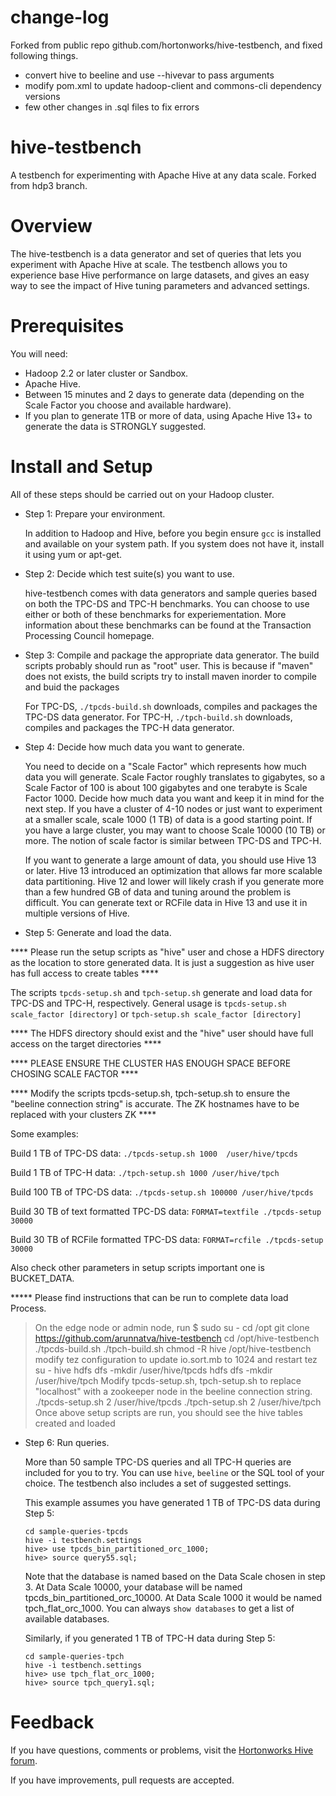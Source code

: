 change-log
==========
Forked from public repo github.com/hortonworks/hive-testbench, and fixed following things. 
- convert hive to beeline and use --hivevar to pass arguments
- modify pom.xml to update hadoop-client and commons-cli dependency versions
- few other changes in .sql files to fix errors

hive-testbench
==============

A testbench for experimenting with Apache Hive at any data scale. Forked from hdp3 branch.

Overview
========

The hive-testbench is a data generator and set of queries that lets you experiment with Apache Hive at scale. The testbench allows you to experience base Hive performance on large datasets, and gives an easy way to see the impact of Hive tuning parameters and advanced settings.

Prerequisites
=============

You will need:
* Hadoop 2.2 or later cluster or Sandbox.
* Apache Hive.
* Between 15 minutes and 2 days to generate data (depending on the Scale Factor you choose and available hardware).
* If you plan to generate 1TB or more of data, using Apache Hive 13+ to generate the data is STRONGLY suggested.

Install and Setup
=================

All of these steps should be carried out on your Hadoop cluster.

- Step 1: Prepare your environment.

  In addition to Hadoop and Hive, before you begin ensure ```gcc``` is installed and available on your system path. If you system does not have it, install it using yum or apt-get.

- Step 2: Decide which test suite(s) you want to use.

  hive-testbench comes with data generators and sample queries based on both the TPC-DS and TPC-H benchmarks. You can choose to use either or both of these benchmarks for experiementation. More information about these benchmarks can be found at the Transaction Processing Council homepage.

- Step 3: Compile and package the appropriate data generator. The build scripts probably should run as "root" user. This is because if "maven" does not exists, the build scripts try to install maven inorder to compile and buid the packages

  For TPC-DS, ```./tpcds-build.sh``` downloads, compiles and packages the TPC-DS data generator.
  For TPC-H, ```./tpch-build.sh``` downloads, compiles and packages the TPC-H data generator.

- Step 4: Decide how much data you want to generate.

  You need to decide on a "Scale Factor" which represents how much data you will generate. Scale Factor roughly translates to gigabytes, so a Scale Factor of 100 is about 100 gigabytes and one terabyte is Scale Factor 1000. Decide how much data you want and keep it in mind for the next step. If you have a cluster of 4-10 nodes or just want to experiment at a smaller scale, scale 1000 (1 TB) of data is a good starting point. If you have a large cluster, you may want to choose Scale 10000 (10 TB) or more. The notion of scale factor is similar between TPC-DS and TPC-H.

  If you want to generate a large amount of data, you should use Hive 13 or later. Hive 13 introduced an optimization that allows far more scalable data partitioning. Hive 12 and lower will likely crash if you generate more than a few hundred GB of data and tuning around the problem is difficult. You can generate text or RCFile data in Hive 13 and use it in multiple versions of Hive.

- Step 5: Generate and load the data.

**** Please run the setup scripts as "hive" user and chose a HDFS directory as the location to store generated data. It is just a suggestion as hive user has full access to create tables ****
  
  The scripts ```tpcds-setup.sh``` and ```tpch-setup.sh``` generate and load data for TPC-DS and TPC-H, respectively. General usage is ```tpcds-setup.sh scale_factor [directory]``` or ```tpch-setup.sh scale_factor [directory]```

**** The HDFS directory should exist and the "hive" user should have full access on the target directories ****

**** PLEASE ENSURE THE CLUSTER HAS ENOUGH SPACE BEFORE CHOSING SCALE FACTOR ****

**** Modify the scripts tpcds-setup.sh, tpch-setup.sh to ensure the "beeline connection string" is accurate. The ZK hostnames have to be replaced with your clusters ZK ****

Some examples:

  Build 1 TB of TPC-DS data: ```./tpcds-setup.sh 1000  /user/hive/tpcds```

  Build 1 TB of TPC-H data: ```./tpch-setup.sh 1000 /user/hive/tpch```

  Build 100 TB of TPC-DS data: ```./tpcds-setup.sh 100000 /user/hive/tpcds```

  Build 30 TB of text formatted TPC-DS data: ```FORMAT=textfile ./tpcds-setup 30000```

  Build 30 TB of RCFile formatted TPC-DS data: ```FORMAT=rcfile ./tpcds-setup 30000```

  Also check other parameters in setup scripts important one is BUCKET_DATA.

***** Please find instructions that can be run to complete data load Process.
> On the edge node or admin node, run 
> $ sudo su -
> cd /opt
> git clone https://github.com/arunnatva/hive-testbench
> cd /opt/hive-testbench
> ./tpcds-build.sh
> ./tpch-build.sh
> chmod -R hive /opt/hive-testbench
> modify tez configuration to update io.sort.mb to 1024 and restart tez
> su - hive
> hdfs dfs -mkdir /user/hive/tpcds
> hdfs dfs -mkdir /user/hive/tpch
> Modify tpcds-setup.sh, tpch-setup.sh to replace "localhost" with a zookeeper node in the beeline connection string.
> ./tpcds-setup.sh 2 /user/hive/tpcds
> ./tpch-setup.sh 2 /user/hive/tpch
> Once above setup scripts are run, you should see the hive tables created and loaded



- Step 6: Run queries.

  More than 50 sample TPC-DS queries and all TPC-H queries are included for you to try. You can use ```hive```, ```beeline``` or the SQL tool of your choice. The testbench also includes a set of suggested settings.

  This example assumes you have generated 1 TB of TPC-DS data during Step 5:

  	```
  	cd sample-queries-tpcds
  	hive -i testbench.settings
  	hive> use tpcds_bin_partitioned_orc_1000;
  	hive> source query55.sql;
  	```

  Note that the database is named based on the Data Scale chosen in step 3. At Data Scale 10000, your database will be named tpcds_bin_partitioned_orc_10000. At Data Scale 1000 it would be named tpch_flat_orc_1000. You can always ```show databases``` to get a list of available databases.

  Similarly, if you generated 1 TB of TPC-H data during Step 5:

  	```
  	cd sample-queries-tpch
  	hive -i testbench.settings
  	hive> use tpch_flat_orc_1000;
  	hive> source tpch_query1.sql;
  	```

Feedback
========

If you have questions, comments or problems, visit the [Hortonworks Hive forum](http://hortonworks.com/community/forums/forum/hive/).

If you have improvements, pull requests are accepted.
